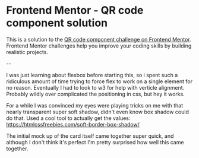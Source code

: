 # Frontend Mentor - QR code component solution

This is a solution to the [QR code component challenge on Frontend Mentor](https://www.frontendmentor.io/challenges/qr-code-component-iux_sIO_H). Frontend Mentor challenges help you improve your coding skills by building realistic projects. 

--

I was just learning about flexbox before starting this, so i spent such a ridiculous amount of time trying to force flex to work on a single element for no reason. Eventually I had to look to w3 for help with verticle alignment. Probably wildly over complicated the positioning in css, but hey it works.

For a while I was convinced my eyes were playing tricks on me with that nearly transparent super soft shadow, didn't even know box shadow could do that. Used a cool tool to actually get the values: https://htmlcssfreebies.com/soft-border-box-shadow/

The initial mock up of the card itself came together super quick, and although I don't think it's perfect I'm pretty surprised how well this came together.